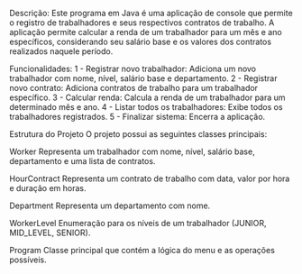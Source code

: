 Descrição:
Este programa em Java é uma aplicação de console que permite o registro de trabalhadores e seus respectivos contratos de trabalho. A aplicação permite calcular a renda de um trabalhador para um mês e ano específicos, considerando seu salário base e os valores dos contratos realizados naquele período.

Funcionalidades:
1 - Registrar novo trabalhador: Adiciona um novo trabalhador com nome, nível, salário base e departamento.
2 - Registrar novo contrato: Adiciona contratos de trabalho para um trabalhador específico. 
3 - Calcular renda: Calcula a renda de um trabalhador para um determinado mês e ano.
4 - Listar todos os trabalhadores: Exibe todos os trabalhadores registrados.
5 - Finalizar sistema: Encerra a aplicação.


Estrutura do Projeto
O projeto possui as seguintes classes principais:

Worker
Representa um trabalhador com nome, nível, salário base, departamento e uma lista de contratos.

HourContract
Representa um contrato de trabalho com data, valor por hora e duração em horas.

Department
Representa um departamento com nome.

WorkerLevel
Enumeração para os níveis de um trabalhador (JUNIOR, MID_LEVEL, SENIOR).

Program
Classe principal que contém a lógica do menu e as operações possíveis.

